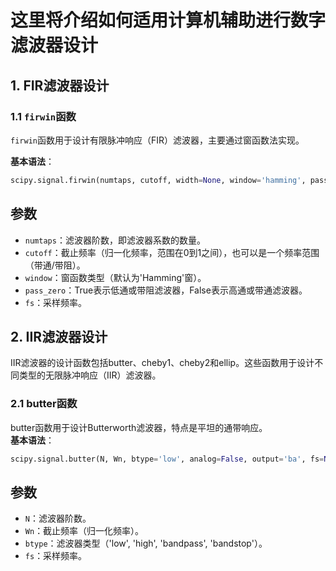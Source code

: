 # 这里将介绍如何适用计算机辅助进行数字滤波器设计
## 1. FIR滤波器设计

### 1.1 `firwin`函数

`firwin`函数用于设计有限脉冲响应（FIR）滤波器，主要通过窗函数法实现。

**基本语法**：
```python
scipy.signal.firwin(numtaps, cutoff, width=None, window='hamming', pass_zero=True, scale=True, nyq=None, fs=None)
```
## 参数
- `numtaps`：滤波器阶数，即滤波器系数的数量。
- `cutoff`：截止频率（归一化频率，范围在0到1之间），也可以是一个频率范围（带通/带阻）。
- `window`：窗函数类型（默认为'Hamming'窗）。
- `pass_zero`：True表示低通或带阻滤波器，False表示高通或带通滤波器。
- `fs`：采样频率。
## 2. IIR滤波器设计  
IIR滤波器的设计函数包括butter、cheby1、cheby2和ellip。这些函数用于设计不同类型的无限脉冲响应（IIR）滤波器。
### 2.1 butter函数
butter函数用于设计Butterworth滤波器，特点是平坦的通带响应。  
**基本语法**：
```python
scipy.signal.butter(N, Wn, btype='low', analog=False, output='ba', fs=None)

```
## 参数
- `N`：滤波器阶数。
- `Wn`：截止频率（归一化频率）。
- `btype`：滤波器类型（'low', 'high', 'bandpass', 'bandstop'）。
- `fs`：采样频率。




